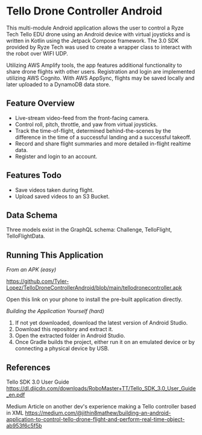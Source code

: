 # Tello Drone Controller Android

This multi-module Android application allows the user to control a Ryze Tech Tello EDU drone using an Android device with virtual joysticks and is written in Kotlin using the Jetpack Compose framework. The 3.0 SDK provided by Ryze Tech was used to create a wrapper class to interact with the robot over WIFI UDP.

Utilizing AWS Amplify tools, the app features additional functionality to share drone flights with other users. Registration and login are implemented utilizing AWS Cognito. With AWS AppSync, flights may be saved locally and later uploaded to a DynamoDB data store.

## Feature Overview

* Live-stream video-feed from the front-facing camera. 
* Control roll, pitch, throttle, and yaw from virtual joysticks.
* Track the time-of-flight, determined behind-the-scenes by the difference in the time of a successful landing and a successful takeoff.
* Record and share flight summaries and more detailed in-flight realtime data.
* Register and login to an account.

## Features Todo

* Save videos taken during flight.
* Upload saved videos to an S3 Bucket.

## Data Schema

Three models exist in the GraphQL schema: Challenge, TelloFlight, TelloFlightData.

## Running This Application

*From an APK (easy)*

https://github.com/Tyler-Lopez/TelloDroneControllerAndroid/blob/main/tellodronecontroller.apk

Open this link on your phone to install the pre-built application directly.

*Building the Application Yourself (hard)*
1. If not yet downloaded, download the latest version of Android Studio.
2. Download this repository and extract it.
3. Open the extracted folder in Android Studio.
4. Once Gradle builds the project, either run it on an emulated device or by connecting a physical device by USB.

## References
Tello SDK 3.0 User Guide
https://dl.djicdn.com/downloads/RoboMaster+TT/Tello_SDK_3.0_User_Guide_en.pdf 

Medium Article on another dev's experience making a Tello controller based in XML
https://medium.com/@jithin8mathew/building-an-android-application-to-control-tello-drone-flight-and-perform-real-time-object-ab953f6c5f5b
